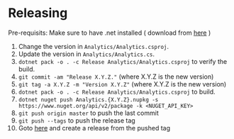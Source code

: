 # Releasing

Pre-requisits: 
Make sure to have .net installed ( download from [here](https://dotnet.microsoft.com/en-us/download/dotnet) )


1.  Change the version in `Analytics/Analytics.csproj`.
2.  Update the version in `Analytics/Analytics.cs`.
3.  `dotnet pack -o . -c Release Analytics/Analytics.csproj` to verify the build.
4.  `git commit -am "Release X.Y.Z."` (where X.Y.Z is the new version)
5.  `git tag -a X.Y.Z -m "Version X.Y.Z"` (where X.Y.Z is the new version)
6.  `dotnet pack -o . -c Release Analytics/Analytics.csproj` to build.
7.  `dotnet nuget push Analytics.{X.Y.Z}.nupkg -s https://www.nuget.org/api/v2/package -k <NUGET_API_KEY>`
8.  `git push origin master` to push the last commit 
9.  `git push --tags` to push the release tag
10.  Goto [here](https://github.com/rudderlabs/rudder-sdk-.net/tags) and create a release from the pushed tag
